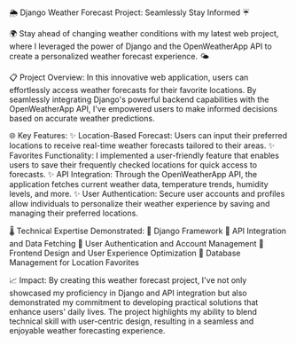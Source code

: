 🌦️ Django Weather Forecast Project: Seamlessly Stay Informed ☔️

🌍 Stay ahead of changing weather conditions with my latest web project, where I leveraged the power of Django and the OpenWeatherApp API to create a personalized weather forecast experience. 🌤️

📋 Project Overview:
In this innovative web application, users can effortlessly access weather forecasts for their favorite locations. By seamlessly integrating Django's powerful backend capabilities with the OpenWeatherApp API, I've empowered users to make informed decisions based on accurate weather predictions.

🌐 Key Features:
✨ Location-Based Forecast: Users can input their preferred locations to receive real-time weather forecasts tailored to their areas.
✨ Favorites Functionality: I implemented a user-friendly feature that enables users to save their frequently checked locations for quick access to forecasts.
✨ API Integration: Through the OpenWeatherApp API, the application fetches current weather data, temperature trends, humidity levels, and more.
✨ User Authentication: Secure user accounts and profiles allow individuals to personalize their weather experience by saving and managing their preferred locations.

🌡️ Technical Expertise Demonstrated:
🔹 Django Framework
🔹 API Integration and Data Fetching
🔹 User Authentication and Account Management
🔹 Frontend Design and User Experience Optimization
🔹 Database Management for Location Favorites

📈 Impact:
By creating this weather forecast project, I've not only showcased my proficiency in Django and API integration but also demonstrated my commitment to developing practical solutions that enhance users' daily lives. The project highlights my ability to blend technical skill with user-centric design, resulting in a seamless and enjoyable weather forecasting experience.
